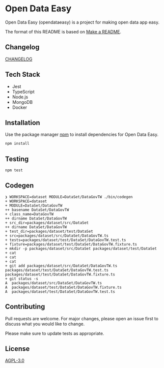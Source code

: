 # Open Data Easy

Open Data Easy (opendataeasy) is a project for making open data app easy.

The format of this README is based on [Make a README][1].

[1]: https://www.makeareadme.com/ "Make a README"

## Changelog

[CHANGELOG](./CHANGELOG.md)

## Tech Stack

- Jest
- TypeScript
- Node.js
- MongoDB
- Docker

## Installation

Use the package manager [npm](https://pip.pypa.io/en/stable/) to install dependencies for Open Data Easy.

```sh
npm install
```

## Testing

```sh
npm test
```

## Codegen

```
❯ WORKSPACE=dataset MODULE=DataSet/DataGovTW ./bin/codegen
+ WORKSPACE=dataset
+ MODULE=DataSet/DataGovTW
++ basename DataSet/DataGovTW
+ class_name=DataGovTW
++ dirname DataSet/DataGovTW
+ src_dir=packages/dataset/src/DataSet
++ dirname DataSet/DataGovTW
+ test_dir=packages/dataset/test/DataSet
+ src=packages/dataset/src/DataSet/DataGovTW.ts
+ tests=packages/dataset/test/DataSet/DataGovTW.test.ts
+ fixture=packages/dataset/test/DataSet/DataGovTW.fixture.ts
+ mkdir -p packages/dataset/src/DataSet packages/dataset/test/DataSet
+ cat
+ cat
+ cat
+ git add packages/dataset/src/DataSet/DataGovTW.ts packages/dataset/test/DataSet/DataGovTW.test.ts packages/dataset/test/DataSet/DataGovTW.fixture.ts
+ git status -s
A  packages/dataset/src/DataSet/DataGovTW.ts
A  packages/dataset/test/DataSet/DataGovTW.fixture.ts
A  packages/dataset/test/DataSet/DataGovTW.test.ts
```

## Contributing

Pull requests are welcome. For major changes, please open an issue first to discuss what you would like to change.

Please make sure to update tests as appropriate.

## License

[AGPL-3.0](./LICENSE)

